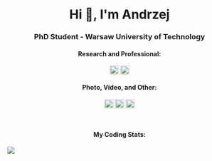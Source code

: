 <h1 align="center">Hi 👋, I'm Andrzej</h1>
<h3 align="center">PhD Student - Warsaw University of Technology</h3>


<h4 align="center">Research and Professional:</h4>
<p align="center">
    <a href="https://www.researchgate.net/profile/Andrzej-Bialecki-2" target="blank"><img align="center" src="https://cdnjs.cloudflare.com/ajax/libs/simple-icons/3.2.0/researchgate.svg" alt="researchgate-andrzej-bialecki" height="20" width="20" /></a>
    <a href="https://www.linkedin.com/in/andrzej-bialecki/" target="blank"><img align="center" src="https://cdn.jsdelivr.net/npm/simple-icons@3.0.1/icons/linkedin.svg" alt="linkedin-andrzej-bialecki" height="20" width="20" /></a>
    </p>


<h4 align="center">Photo, Video, and Other:</h4>

<p align="center">
    <a href="https://twitter.com/Kaszanas" target="blank"><img align="center" src="https://cdn.jsdelivr.net/npm/simple-icons@3.0.1/icons/twitter.svg" alt="twitter-kaszanas" height="20" width="20" /></a>
    <a href="https://www.youtube.com/@Kaszanas" target="blank"><img align="center" src="https://cdnjs.cloudflare.com/ajax/libs/line-awesome/1.3.0/svg/youtube.svg" alt="youtube-kaszanas" height="20" width="20" /></a>
    <a href="https://www.instagram.com/kaszanas/" target="blank"><img align="center" src="https://cdn.jsdelivr.net/npm/simple-icons@3.0.1/icons/instagram.svg" alt="instagram-kaszanas" height="20" width="20" /></a>
    </p>
<br/>

<h4 align="center">My Coding Stats:</h4>
<a align="center" href="https://github.com/Kaszanas">
  <img align="center" src="https://github-readme-stats.vercel.app/api/top-langs/?username=kaszanas&layout=compact&hide=javascript,html,css,autohotkey,jupyter%20notebook&count_private=true" />
</a>

